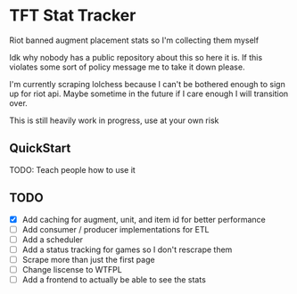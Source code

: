 # TFT Stat Tracker

Riot banned augment placement stats so I'm collecting them myself

Idk why nobody has a public repository about this so here it is. If this violates some sort of policy message me to take it down please.

I'm currently scraping lolchess because I can't be bothered enough to sign up for riot api. Maybe sometime in the future if I care enough I will transition over.

This is still heavily work in progress, use at your own risk

## QuickStart

TODO: Teach people how to use it

## TODO

- [x] Add caching for augment, unit, and item id for better performance
- [ ] Add consumer / producer implementations for ETL
- [ ] Add a scheduler
- [ ] Add a status tracking for games so I don't rescrape them
- [ ] Scrape more than just the first page
- [ ] Change liscense to WTFPL
- [ ] Add a frontend to actually be able to see the stats
